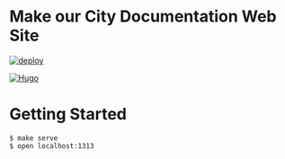 # Make our City Documentation Web Site

[![deploy](https://github.com/makeOurCity/documentation/actions/workflows/deploy.yml/badge.svg)](https://github.com/makeOurCity/documentation/actions/workflows/deploy.yml)

[![Hugo](https://github.com/makeOurCity/documentation/actions/workflows/hugo.yml/badge.svg)](https://github.com/makeOurCity/documentation/actions/workflows/hugo.yml)

# Getting Started

```console
$ make serve
$ open localhost:1313
```
